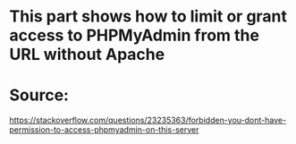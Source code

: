 # This part shows how to limit or grant access to PHPMyAdmin from the URL without Apache
# Source:
https://stackoverflow.com/questions/23235363/forbidden-you-dont-have-permission-to-access-phpmyadmin-on-this-server
